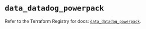 # `data_datadog_powerpack`

Refer to the Terraform Registry for docs: [`data_datadog_powerpack`](https://registry.terraform.io/providers/datadog/datadog/3.56.0/docs/data-sources/powerpack).
